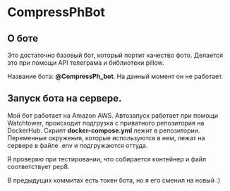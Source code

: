 # CompressPhBot

О боте
----------

Это достаточно базовый бот, который портит качество фото. Делается это при 
помощи API телеграма и библиотеки pillow. 

Название бота: **@CompressPh_bot**. На данный момент он не работает.

Запуск бота на сервере.
-----

Мой бот работает на Amazon AWS. Автозапуск работает при помощи Watchtower, происходит подгрузка с приватного репозитория на DockerHub.
Скрипт **docker-compose.yml** лежит в репозитории. Переменные окружения, которые используются в нем, лежат на сервере в файле .env и подгружаются оттуда.

Я проверяю при тестировании, что собирается контейнер и файл соответствует pep8.

В предыдущих коммитах есть токен бота, но я его сменил на новый :)
